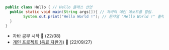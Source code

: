 ```java
public class Hello { // Hello 클래스 선언
  public static void main(String args[]){ // 자바의 메인 메소드를 알림.
        System.out.print("Hello World !"); // 문자열 "Hello World !" 출력.
  }
}

```

+ 자바 공부 시작 📙 (22/08)
+ <a href="https://github.com/DevJaepaL/TIL/tree/main/JAVA/VendingMachine">개인 프로젝트 (음료 자판기)</a> 🥤 (22/09/27)
